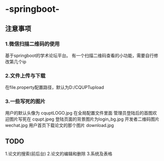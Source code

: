 # -springboot-



## 注意事项
### 1.微信扫描二维码的使用
基于springboot的学术论坛平台。
有一个扫描二维码查看的小功能，需要自行修改第几个ip
### 2.文件上传与下载
在file.property配置路径，默认为D:/CQUPTupload
### 3.一些写死的图片
用户的默认头像为 cquptLOGO.jpg  在全局配置文件里面
管理员登陆后的首图欢迎图片写死在 cqupt.jpeg
登陆页面的背景图片为login_bg.jpg 
开发者二维码图片 wechat.jpg
用户首页下载论文的那个图片  download.jpg
## TODO
1.论文的搜索(前后台)
2.论文的编辑和删除
3.系统及表格